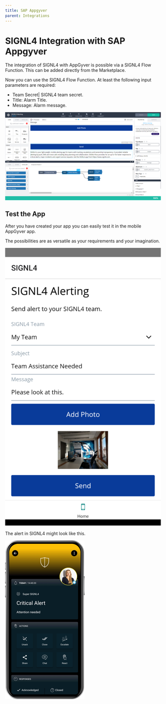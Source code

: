 ```yaml
---
title: SAP Appgyver
parent: Integrations
---
```


# SIGNL4 Integration with SAP Appgyver

The integration of SIGNL4 with AppGyver is possible via a SIGNL4 Flow Function. This can be added directly from the Marketplace.

Now you can use the SIGNL4 Flow Function. At least the following input parameters are required:
- Team Secret| SIGNL4 team secret.
- Title: Alarm Title.
- Message: Alarm message.

![Appgyver Composer](appgyver-composer.png)

## Test the App

After you have created your app you can easily test it in the mobile AppGyver app.

The possibilities are as versatile as your requirements and your imagination.

![Appgyver App](appgyver-app.png)

The alert in SIGNL4 might look like this.

![SIGNL4 Alert](signl4-alert.png)

